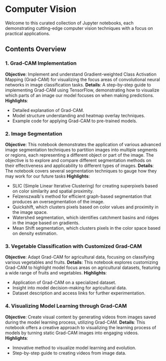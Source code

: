 #  Computer Vision

Welcome to this curated collection of Jupyter notebooks, each demonstrating cutting-edge computer vision techniques with a focus on practical applications. 

## Contents Overview

### 1. Grad-CAM Implementation
**Objective**: Implement and understand Gradient-weighted Class Activation Mapping (Grad-CAM) for visualizing the focus areas of convolutional neural networks in image classification tasks.
**Details**: A step-by-step guide to implementing Grad-CAM using TensorFlow, demonstrating how to visualize which parts of an image our model focuses on when making predictions.
**Highlights**: 
  - Detailed explanation of Grad-CAM.
  - Model structure understanding and heatmap overlay techniques.
  - Example code for applying Grad-CAM to pre-trained models.

### 2. Image Segmentation
**Objective**: This notebook demonstrates the application of various advanced image segmentation techniques to partition images into multiple segments or regions, each representing a different object or part of the image. The objective is to explore and compare different segmentation methods on their effectiveness and applicability to different types of images.
**Details**: The notebook covers several segmentation techniques to gauge how they may work for our future tasks
**Highlights**: 
- SLIC (Simple Linear Iterative Clustering) for creating superpixels based on color similarity and spatial proximity.
- Felzenszwalb's method for efficient graph-based segmentation that produces an oversegmentation of the image.
- Quickshift, which clusters pixels based on color values and proximity in the image space.
- Watershed segmentation, which identifies catchment basins and ridges in the image based on gradients.
- Mean Shift segmentation, which clusters pixels in the color space based on density estimation.


### 3. Vegetable Classification with Customized Grad-CAM
**Objective**: Adapt Grad-CAM for agricultural data, focusing on classifying various vegetables and fruits.
**Details**: This notebook explores customizing Grad-CAM to highlight model focus areas on agricultural datasets, featuring a wide range of fruits and vegetables.
**Highlights**: 
  - Application of Grad-CAM on a specialized dataset.
  - Insight into model decision-making for agricultural data.
  - Dataset description and access links for further experimentation.

### 4. Visualizing Model Learning through Grad-CAM
**Objective**: Create visual content by generating videos from images saved during the model learning process, utilizing Grad-CAM.
**Details**: This notebook offers a creative approach to visualizing the learning process of models by turning static Grad-CAM images into engaging videos.
**Highlights**: 
  - Innovative method to visualize model learning and evolution.
  - Step-by-step guide to creating videos from image data.


